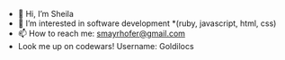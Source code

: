 - 👋 Hi, I’m Sheila
- 👀 I’m interested in software development *(ruby, javascript, html, css)
- 📫 How to reach me: smayrhofer@gmail.com
- Look me up on codewars! Username: Goldilocs
